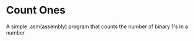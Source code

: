 Count Ones
==========

A simple .asm(assembly) program that counts the number of binary 1's in a number
